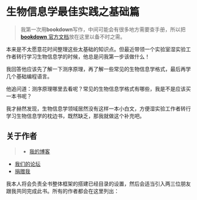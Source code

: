 # 生物信息学最佳实践之基础篇

> 我第一次用**bookdown**写作，中间可能会有很多地方需要查手册，所以把 [**bookdown** 官方文档](https://bookdown.org/yihui/bookdown)放在这里以备不时之需。

本来是不太愿意花时间整理这些太基础的知识点。但最近带领一个实验室湿实验工作者转行学习生物信息学的时候，他总是问我第一步该做什么！

我回答他应该先了解一下测序原理，再了解一些常见的生物信息学格式，最后再学几个基础编程语言。

他追问道：测序原理哪里去看呢？常见的生物信息学格式有哪些，我是不是应该买一本书呢？

我才赫然发现，生物信息学领域居然没有这样一本小白文，方便湿实验工作者转行学习生物信息学的枕边书，既然缺乏，那我就做这个补充吧。

## 关于作者 

> * [我的博客](http://www.bio-info-trainee.com/)
 * [我们的论坛](http://www.biotrainee.com/forum.php)
 * [捐赠我](http://www.bio-info-trainee.com/donate)

我本人将会负责全书整体框架的搭建已经目录的设置，然后会适当引入两三位朋友跟我共同完成此书。所有的作者都会在这里列出：



